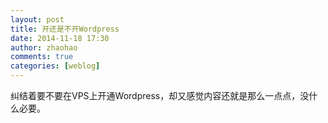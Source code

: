 ```yaml
---
layout: post
title: 开还是不开Wordpress
date: 2014-11-18 17:30
author: zhaohao
comments: true
categories: [weblog]
---
```

纠结着要不要在VPS上开通Wordpress，却又感觉内容还就是那么一点点，没什么必要。
